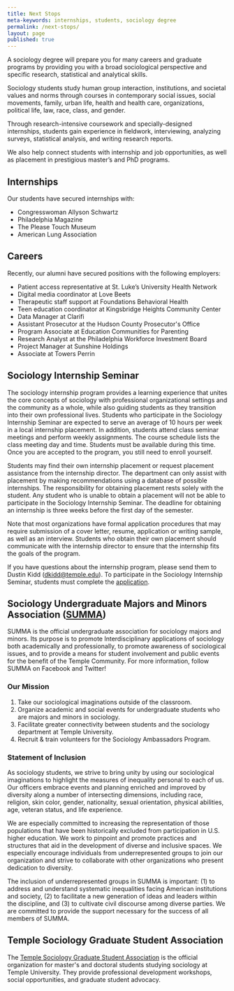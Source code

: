 ```yaml
---
title: Next Stops
meta-keywords: internships, students, sociology degree
permalink: /next-stops/
layout: page
published: true
---
```

A sociology degree will prepare you for many careers and graduate programs by providing you with a broad sociological perspective and specific research, statistical and analytical skills. 

Sociology students study human group interaction, institutions, and societal values and norms through courses in contemporary social issues, social movements, family, urban life, health and health care, organizations, political life, law, race, class, and gender.

Through research-intensive coursework and specially-designed internships, students gain experience in fieldwork, interviewing, analyzing surveys, statistical analysis, and writing research reports.

We also help connect students with internship and job opportunities, as well as placement in prestigious master’s and PhD programs.

## Internships

Our students have secured internships with:

 - Congresswoman Allyson Schwartz
 - Philadelphia Magazine
 - The Please Touch Museum
 - American Lung Association

## Careers

Recently, our alumni have secured positions with the following employers:

 - Patient access representative at St. Luke’s University Health Network
 - Digital media coordinator at Love Beets
 - Therapeutic staff support at Foundations Behavioral Health
 - Teen education coordinator at Kingsbridge Heights Community Center
 - Data Manager at Clarifi
 - Assistant Prosecutor at the Hudson County Prosecutor's Office
 - Program Associate at Education Communities for Parenting
 - Research Analyst at the Philadelphia Workforce Investment Board
 - Project Manager at Sunshine Holdings
 - Associate at Towers Perrin
 
 ## Sociology Internship Seminar
 
The sociology internship program provides a learning experience that unites the core concepts of sociology with professional organizational settings and the community as a whole, while also guiding students as they transition into their own professional lives. Students who participate in the Sociology Internship Seminar are expected to serve an average of 10 hours per week in a local internship placement. In addition, students attend class seminar meetings and perform weekly assignments. The course schedule lists the class meeting day and time.  Students must be available during this time. Once you are accepted to the program, you still need to enroll yourself. 
 
Students may find their own internship placement or request placement assistance from the internship director. The department can only assist with placement by making recommendations using a database of possible internships.  The responsibility for obtaining placement rests solely with the student. Any student who is unable to obtain a placement will not be able to participate in the Sociology Internship Seminar.  The deadline for obtaining an internship is three weeks before the first day of the semester. 
 
Note that most organizations have formal application procedures that may require submission of a cover letter, resume, application or writing sample, as well as an interview.  Students who obtain their own placement should communicate with the internship director to ensure that the internship fits the goals of the program.

If you have questions about the internship program, please send them to Dustin Kidd ([dkidd@temple.edu](mailto:dkidd@temple.edu)). To participate in the Sociology Internship Seminar, students must complete the [application]((http://www.cla.temple.edu/sociology/internship/documents/SociologyInternshipApplication.docx)).
 
## Sociology Undergraduate Majors and Minors Association ([SUMMA](https://temple.collegiatelink.net/organization/SUMMAatTemple/ "SUMMA"))
 
SUMMA is the official undergraduate association for sociology majors and minors. Its purpose is to promote Interdisciplinary applications of sociology both academically and professionally, to promote awareness of sociological issues, and to provide a means for student involvement and public events for the benefit of the Temple Community. For more information, follow SUMMA on Facebook and Twitter!

### Our Mission

1. Take our sociological imaginations outside of the classroom.
2. Organize academic and social events for undergraduate students who are majors and minors in sociology.
3. Facilitate greater connectivity between students and the sociology department at Temple University.
4. Recruit & train volunteers for the Sociology Ambassadors Program.
 
### Statement of Inclusion

As sociology students, we strive to bring unity by using our sociological imaginations to highlight the measures of inequality personal to each of us. Our officers embrace events and planning enriched and improved by diversity along a number of intersecting dimensions, including race, religion, skin color, gender, nationality, sexual orientation, physical abilities, age, veteran status, and life experience.
 
We are especially committed to increasing the representation of those populations that have been historically excluded from participation in U.S. higher education. We work to pinpoint and promote practices and structures that aid in the development of diverse and inclusive spaces. We especially encourage individuals from underrepresented groups to join our organization and strive to collaborate with other organizations who present dedication to diversity.
 
The inclusion of underrepresented groups in SUMMA is important: (1) to address and understand systematic inequalities facing American institutions and society, (2) to facilitate a new generation of ideas and leaders within the discipline, and (3) to cultivate civil discourse among diverse parties. We are committed to provide the support necessary for the success of all members of SUMMA.

## Temple Sociology Graduate Student Association

The [Temple Sociology Graduate Student Association](https://sites.google.com/a/temple.edu/tusociologygsa/) is the official organization for master's and doctoral students studying sociology at Temple University. They provide professional development workshops, social opportunities, and graduate student advocacy.

